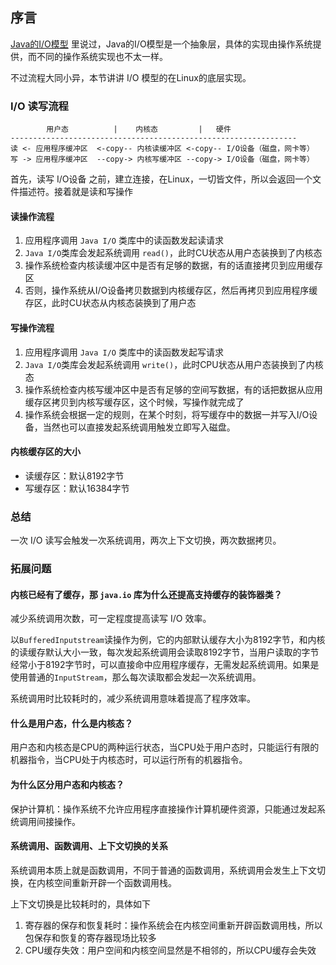 ## 序言 
[Java的I/O模型](14-Java的IO模型.md) 里说过，Java的I/O模型是一个抽象层，具体的实现由操作系统提供，而不同的操作系统实现也不太一样。

不过流程大同小异，本节讲讲 I/O 模型的在Linux的底层实现。

### I/O 读写流程
```
        用户态          |    内核态         |   硬件
----------------------------------------------------------------
读 <- 应用程序缓冲区  <-copy-- 内核读缓冲区 <-copy-- I/O设备（磁盘，网卡等）
写 -> 应用程序缓冲区  --copy-> 内核写缓冲区 --copy-> I/O设备（磁盘，网卡等）
```

首先，读写 I/O设备 之前，建立连接，在Linux，一切皆文件，所以会返回一个文件描述符。接着就是读和写操作

#### 读操作流程

1. 应用程序调用 `Java I/O` 类库中的读函数发起读请求
2. `Java I/O`类库会发起系统调用 `read()`，此时CU状态从用户态装换到了内核态
3. 操作系统检查内核读缓冲区中是否有足够的数据，有的话直接拷贝到应用缓存区
4. 否则，操作系统从I/O设备拷贝数据到内核缓存区，然后再拷贝到应用程序缓存区，此时CU状态从内核态装换到了用户态

#### 写操作流程

1. 应用程序调用 `Java I/O` 类库中的读函数发起写请求
2. `Java I/O`类库会发起系统调用 `write()`，此时CPU状态从用户态装换到了内核态
3. 操作系统检查内核写缓冲区中是否有足够的空间写数据，有的话把数据从应用缓存区拷贝到内核写缓存区，这个时候，写操作就完成了
4. 操作系统会根据一定的规则，在某个时刻，将写缓存中的数据一并写入I/O设备，当然也可以直接发起系统调用触发立即写入磁盘。

#### 内核缓存区的大小

- 读缓存区：默认8192字节
- 写缓存区：默认16384字节


### 总结
一次 I/O 读写会触发一次系统调用，两次上下文切换，两次数据拷贝。


### 拓展问题
#### 内核已经有了缓存，那 `java.io` 库为什么还提高支持缓存的装饰器类？
减少系统调用次数，可一定程度提高读写 I/O 效率。

以`BufferedInputstream`读操作为例，它的内部默认缓存大小为8192字节，和内核的读缓存默认大小一致，每次发起系统调用会读取8192字节，当用户读取的字节经常小于8192字节时，可以直接命中应用程序缓存，无需发起系统调用。如果是使用普通的`InputStream`，那么每次读取都会发起一次系统调用。

系统调用时比较耗时的，减少系统调用意味着提高了程序效率。


#### 什么是用户态，什么是内核态？
用户态和内核态是CPU的两种运行状态，当CPU处于用户态时，只能运行有限的机器指令，当CPU处于内核态时，可以运行所有的机器指令。

#### 为什么区分用户态和内核态？
保护计算机：操作系统不允许应用程序直接操作计算机硬件资源，只能通过发起系统调用间接操作。

#### 系统调用、函数调用、上下文切换的关系
系统调用本质上就是函数调用，不同于普通的函数调用，系统调用会发生上下文切换，在内核空间重新开辟一个函数调用栈。

上下文切换是比较耗时的，具体如下

1. 寄存器的保存和恢复耗时：操作系统会在内核空间重新开辟函数调用栈，所以包保存和恢复的寄存器现场比较多
2. CPU缓存失效：用户空间和内核空间显然是不相邻的，所以CPU缓存会失效
